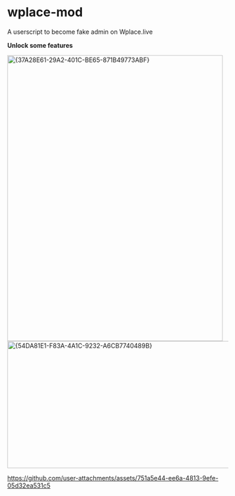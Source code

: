 # wplace-mod
 A userscript to become fake admin on Wplace.live

**Unlock some features**

<img width="491" height="650" alt="{37A28E61-29A2-401C-BE65-871B49773ABF}" src="https://github.com/user-attachments/assets/e6164986-8fad-4ef4-8f5b-7c2f2cd7778a" />

<img width="668" height="289" alt="{54DA81E1-F83A-4A1C-9232-A6CB7740489B}" src="https://github.com/user-attachments/assets/576a39b9-d24d-4afb-90f3-8aef33587d78" />

https://github.com/user-attachments/assets/751a5e44-ee6a-4813-9efe-05d32ea531c5

